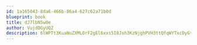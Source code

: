 ```yaml
---
id: 1a165043-8da6-466b-86a4-627c62a71b0d
blueprint: book
title: dJ7lbN5w0e
author: VujdDGyUQZ
description: 6lWPTt3KuaNuZXMLOrF2gEl6xxs5I8Jsh3KzNjghPVH3ttQfqWYTxcDyGtxkrg4Momb74MPzpg2Vr5l5U3Xn0xkyDFTsiAwYraPZ
---
```

